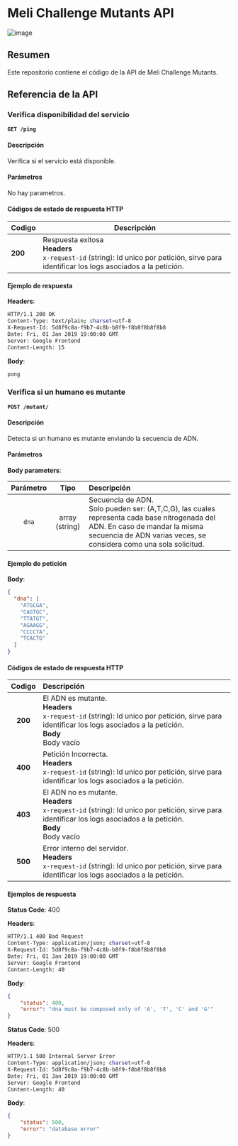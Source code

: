 # Meli Challenge Mutants API

![image](https://user-images.githubusercontent.com/25770844/169629362-56753248-df40-4301-a2b6-0397d1bfc361.png)

## Resumen

Este repositorio contiene el código de la API de Meli Challenge Mutants.

## Referencia de la API

### Verifica disponibilidad del servicio

**`GET /ping`**

#### Descripción

Verifica si el servicio está disponible.

#### Parámetros

No hay parametros.

#### Códigos de estado de respuesta HTTP

| Codigo | Descripción       |
| ------ | ----------------- |
| **200**    | Respuesta exitosa <br> **Headers** <br> `x-request-id` (string): Id unico por petición, sirve para identificar los logs asociados a la petición. |

#### Ejemplo de respuesta

**Headers**:

```bash
HTTP/1.1 200 OK
Content-Type: text/plain; charset=utf-8
X-Request-Id: 5d8f9c8a-f9b7-4c8b-b8f9-f8b8f8b8f8b8
Date: Fri, 01 Jan 2019 19:00:00 GMT
Server: Google Frontend
Content-Length: 15
```

**Body**:

```bash
pong
```

### Verifica si un humano es mutante

**`POST /mutant/`**

#### Descripción

Detecta si un humano es mutante enviando la secuencia de ADN.

#### Parámetros

**Body parameters**:

| Parámetro | Tipo           | Descripción |
| :-------: | :-----------:  | :---------- |
| `dna`     | array (string) | Secuencia de ADN. <br> Solo pueden ser: (A,T,C,G), las cuales representa cada base nitrogenada del ADN. En caso de mandar la misma secuencia de ADN varias veces, se considera como una sola solicitud. |

#### Ejemplo de petición

**Body**:

```json
{
  "dna": [
    "ATGCGA",
    "CAGTGC",
    "TTATGT",
    "AGAAGG",
    "CCCCTA",
    "TCACTG"
  ]
}
```

#### Códigos de estado de respuesta HTTP

| Codigo | Descripción |
| :----: | :---------- |
| **200** | El ADN es mutante. <br> **Headers** <br> `x-request-id` (string): Id unico por petición, sirve para identificar los logs asociados a la petición. <br> **Body** <br> Body vacío |
| **400** | Petición Incorrecta.  <br> **Headers** <br> `x-request-id` (string): Id unico por petición, sirve para identificar los logs asociados a la petición. |
| **403** | El ADN no es mutante. <br> **Headers** <br> `x-request-id` (string): Id unico por petición, sirve para identificar los logs asociados a la petición. <br> **Body** <br> Body vacío |
| **500** | Error interno del servidor. <br> **Headers** <br> `x-request-id` (string): Id unico por petición, sirve para identificar los logs asociados a la petición. |

#### Ejemplos de respuesta

**Status Code**: 400

**Headers**:

```bash
HTTP/1.1 400 Bad Request
Content-Type: application/json; charset=utf-8
X-Request-Id: 5d8f9c8a-f9b7-4c8b-b8f9-f8b8f8b8f8b8
Date: Fri, 01 Jan 2019 19:00:00 GMT
Server: Google Frontend
Content-Length: 40
```

**Body**:

```json
{
    "status": 400,
    "error": "dna must be composed only of 'A', 'T', 'C' and 'G'"
}
```

**Status Code**: 500

**Headers**:

```bash
HTTP/1.1 500 Internal Server Error
Content-Type: application/json; charset=utf-8
X-Request-Id: 5d8f9c8a-f9b7-4c8b-b8f9-f8b8f8b8f8b8
Date: Fri, 01 Jan 2019 19:00:00 GMT
Server: Google Frontend
Content-Length: 40
```

**Body**:

```json
{
    "status": 500,
    "error": "database error"
}
```
